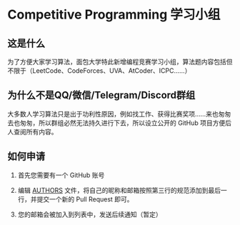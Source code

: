# Competitive Programming 学习小组

## 这是什么

为了方便大家学习算法，面包大学特此新增编程竞赛学习小组，算法题内容包括但不限于（LeetCode、CodeForces、UVA、AtCoder、ICPC……）

## 为什么不是QQ/微信/Telegram/Discord群组

大多数人学习算法只是出于功利性原因，例如找工作、获得比赛奖项……来也匆匆去也匆匆，所以群组必然无法持久进行下去，所以设立公开的 GitHub 项目方便后人查阅所有内容。

## 如何申请

1. 首先您需要有一个 GitHub 账号

2. 编辑 [AUTHORS](./AUTHORS) 文件，将自己的昵称和邮箱按照第三行的规范添加到最后一行，并提交一个新的 Pull Request 即可。

3. 您的邮箱会被加入到列表中，发送后续通知（暂定）
